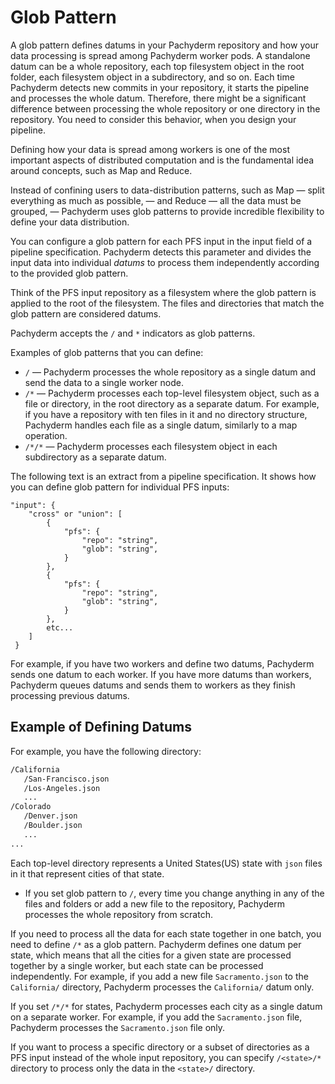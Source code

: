 # Glob Pattern

A glob pattern defines datums in your Pachyderm repository and how
your data processing is spread among Pachyderm worker pods. A standalone
datum can be a whole
repository, each top filesystem object in the root folder,
each filesystem object in a subdirectory, and so on. Each time
Pachyderm detects new commits in your repository, it starts the
pipeline and processes the whole datum. Therefore, there might be
a significant difference between processing the whole repository
or one directory in the repository. You need to consider this
behavior, when you design your pipeline.

Defining how your data is spread among workers is one of
the most important aspects of distributed computation and is
the fundamental idea around concepts, such as Map and Reduce.

Instead of confining users to data-distribution patterns,
such as Map — split everything as much as possible, — and
Reduce — all the data must be grouped, — Pachyderm
uses glob patterns to provide incredible flexibility to
define your data distribution.

You can configure a glob pattern for each PFS input in
the input field of a pipeline specification. Pachyderm detects
this parameter and divides the input data into
individual *datums* to process them independently according
to the provided glob pattern.

Think of the PFS input repository as a filesystem where
the glob pattern is applied to the root of the
filesystem. The files and directories that match the
glob pattern are considered datums.

Pachyderm accepts the `/` and `*` indicators as
glob patterns.

Examples of glob patterns that you can define:

* `/` — Pachyderm processes the whole repository as a
  single datum and send the data to a single worker node.
* `/*` — Pachyderm processes each top-level filesystem
  object, such as a file or directory, in
  the root directory as a separate datum. For example,
  if you have a repository with ten files in it and no
  directory structure, Pachyderm handles each file as a
  single datum, similarly to a map operation.
* `/*/*` — Pachyderm processes each filesystem object
  in each subdirectory as a separate datum.

<!-- Add the ohmyglob examples here-->

The following text is an extract from a pipeline specification.
It shows how you can define glob pattern for individual PFS
inputs:

```
"input": {
    "cross" or "union": [
        {
            "pfs": {
                "repo": "string",
                "glob": "string",
            }
        },
        {
            "pfs": {
                "repo": "string",
                "glob": "string",
            }
        },
        etc...
    ]
 }
 ```

For example, if you have two workers and define two datums,
Pachyderm sends one datum to each worker. If you have more
datums than workers, Pachyderm queues datums and sends
them to workers as they finish processing previous datums.

## Example of Defining Datums

For example, you have the following directory:

```bash
/California
   /San-Francisco.json
   /Los-Angeles.json
   ...
/Colorado
   /Denver.json
   /Boulder.json
   ...
...
```

Each top-level directory represents a United States(US) state with
`json` files in it that represent cities of that state.

* If you set glob pattern to `/`, every time
you change anything in any of the
files and folders or add a new file to the
repository, Pachyderm processes the whole
repository from scratch.

If you need to process all the data for each state together in one
batch, you need to define `/*` as a glob pattern. Pachyderm
defines one datum per state, which means that all the cities for
a given state are processed together by a single worker, but each
state can be processed independently. For example, if you add a new file
`Sacramento.json` to the `California/` directory, Pachyderm
processes the `California/` datum only.

If you set `/*/*` for states, Pachyderm processes each city as a single
datum on a separate worker. For example, if you add
the `Sacramento.json` file, Pachyderm processes the
`Sacramento.json` file only.

If you want to process a specific directory or a subset of directories
as a PFS input instead of the whole input repository,
you can specify `/<state>/*` directory to process only the data in the
`<state>/` directory.


